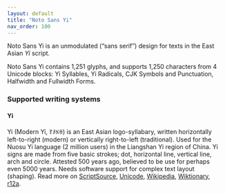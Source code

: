 ```yaml
---
layout: default
title: "Noto Sans Yi"
nav_order: 100
---
```

Noto Sans Yi is an unmodulated (“sans serif”) design for texts in the East Asian _Yi_ script. 

Noto Sans Yi contains 1,251 glyphs, and supports 1,250 characters from 4 Unicode blocks: Yi Syllables, Yi Radicals, CJK Symbols and Punctuation, Halfwidth and Fullwidth Forms.


### Supported writing systems


#### Yi

Yi (Modern Yi, <span class='autonym'>ꆈꌠꁱꂷ</span>) is an East Asian logo-syllabary, written horizontally left-to-right (modern) or vertically right-to-left (traditional). Used for the Nuosu Yi language (2 million users) in the Liangshan Yi region of China. Yi signs are made from five basic strokes; dot, horizontal line, vertical line, arch and circle. Attested 500 years ago, believed to be use for perhaps even 5000 years. Needs software support for complex text layout (shaping). Read more on [ScriptSource](https://scriptsource.org/scr/Yiii), [Unicode](https://www.unicode.org/versions/Unicode13.0.0/ch18.pdf#G13042), [Wikipedia](https://en.wikipedia.org/wiki/ISO_15924:Yiii), [Wiktionary](https://en.wiktionary.org/wiki/Category:Yi_script), [r12a](https://r12a.github.io/scripts/links?iso=Yiii).

